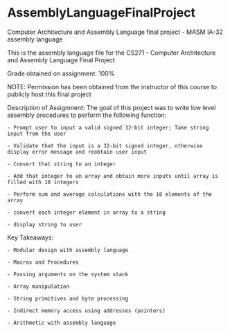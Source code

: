# AssemblyLanguageFinalProject
Computer Architecture and Assembly Language final project - MASM IA-32 assembly language

This is the assembly language file for the CS271 - Computer Architecture and Assembly Language Final Project

Grade obtained on assignment: 100%

NOTE: Permission has been obtained from the instructor of this course to publicly host this final project

Description of Assignment: The goal of this project was to write low level assembly procedures to perform the following function:

    - Prompt user to input a valid signed 32-bit integer; Take string input from the user
    
    - Validate that the input is a 32-bit signed integer, otherwise display error message and reobtain user input
    
    - Convert that string to an integer
    
    - Add that integer to an array and obtain more inputs until array is filled with 10 integers
    
    - Perform sum and average calculations with the 10 elements of the array
    
    - convert each integer element in array to a string
    
    - display string to user

Key Takeaways:

    - Modular design with assembly language
    
    - Macros and Procedures
    
    - Passing arguments on the system stack
    
    - Array manipulation
    
    - String primitives and byte processing
    
    - Indirect memory access using addresses (pointers)
    
    - Arithmetic with assembly language
    
